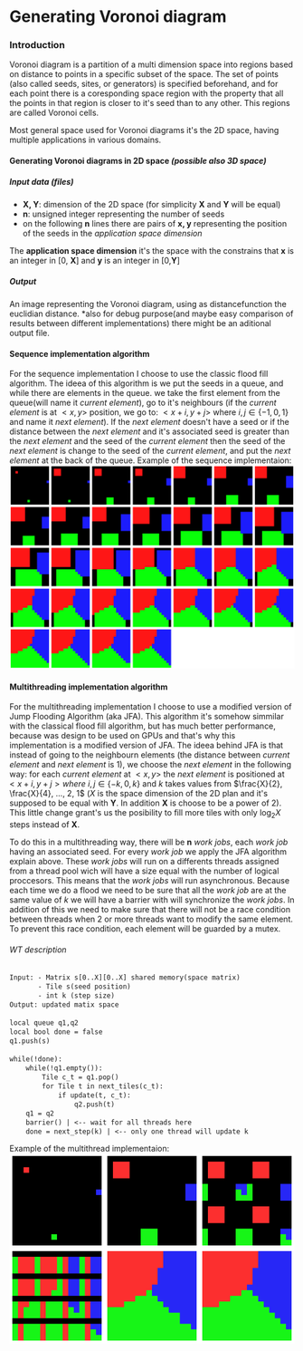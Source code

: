 # Generating Voronoi diagram

### Introduction

Voronoi diagram is a partition of a multi dimension space into regions based on distance to points in a specific subset of the space. The set of points (also called seeds, sites, or generators) is specified beforehand, and for each point there is a coresponding space region with the property that all the points in that region is closer to it's seed than to any other. This regions are called Voronoi cells.

Most general space used for Voronoi diagrams it's the 2D space, having multiple applications in various domains.

#### Generating Voronoi diagrams in 2D space _(possible also 3D space)_

##### Input data (_files_)
 - __X, Y__: dimension of the 2D space (for simplicity __X__ and __Y__ will be equal)
 - __n__: unsigned integer representing the number of seeds
 - on the following __n__ lines there are pairs of __x, y__ representing the position of the seeds in the _application space dimension_
 
The __application space dimension__ it's the space with the constrains that __x__ is an integer in [0, __X__] and __y__ is an integer in [0,__Y__]

##### Output
An image representing the Voronoi diagram, using as distancefunction the euclidian distance.
*also for debug purpose(and maybe easy comparison of results between different implementations) there might be an aditional output file.

#### Sequence implementation algorithm
For the sequence implementation I choose to use the classic flood fill algorithm. The ideea of this algorithm is we put the seeds in a queue, and while there are elements in the queue. we take the first element from the queue(will name it _current element_), go to it's neighbours (if the _current element_ is at $<x, y>$ position, we go to: $<x+i, y+j>$ where $i, j \in \{-1, 0, 1\}$ and name it _next element_). If the _next element_ doesn't have a seed or if the distance between the _next element_ and it's associated seed is greater than the _next element_ and the seed of the _current element_ then the seed of the _next element_ is change to the seed of the _current element_, and put the _next element_ at the back of the queue.
Example of the sequence implementaion:
![ singlethread](./extra/steps/singlethread/single.png  "Sequence example")

#### Multithreading implementation algorithm
For the multithreading implementation I choose to use a modified version of Jump Flooding Algorithm (aka JFA). This algorithm it's somehow simmilar with the classical flood fill algorithm, but has much better performance, because was design to be used on GPUs and that's why this implementation is a modified version of JFA. The ideea behind JFA is that instead of going to the neighbourn elements (the distance between _current element_ and _next element_ is 1), we choose the _next element_ in the following way: for each _current element_ at $<x, y>$ the _next element_ is positioned at $<x+i, y+j> where\ i, j \in \{-k, 0, k\}$ and $k$ takes values from $\frac{X}{2}, \frac{X}{4}, ..., 2, 1$ ($X$ is the space dimension of the 2D plan and it's supposed to be equal with __Y__. In addition __X__ is choose to be a power of 2). This little change grant's us the posibility to fill more tiles with only $\log_2 X$ steps instead of __X__.

To do this in a multithreading way, there will be __n__ _work jobs_, each _work job_ having an associated seed. For every _work job_ we apply the JFA algorithm explain above. These _work jobs_ will run on a differents threads assigned from a thread pool wich will have a size equal with the number of logical proccesors. This means that the _work jobs_ will run asynchronous. Because each time we do a flood we need to be sure that all the _work job_ are at the same value of _k_ we will have a barrier with will synchronize the _work jobs_. In addition of this we need to make sure that there will not be a race condition between threads when 2 or more threads want to modify the same element. To prevent this race condition, each element will be guarded by a mutex.

###### WT description
	Input: - Matrix s[0..X][0..X] shared memory(space matrix)
	       - Tile s(seed position)
	       - int k (step size)
	Output: updated matix space

	local queue q1,q2
	local bool done = false
	q1.push(s)

	while(!done):
		while(!q1.empty()):
			Tile c_t = q1.pop()
			for Tile t in next_tiles(c_t):
				if update(t, c_t):
					q2.push(t)
		q1 = q2
		barrier() | <-- wait for all threads here
		done = next_step(k) | <-- only one thread will update k


Example of the multithread implementaion:
![multithread ](./extra/steps/multithread/multi.png  "Multithread example")
